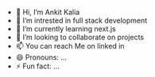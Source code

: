 - 👋 Hi, I’m Ankit Kalia 
- 👀 I’m intrested in full stack development 
- 🌱 I’m currently learning next.js
- 💞️ I’m looking to collaborate on projects
- 📫 You can reach Me on linked in 
- 😄 Pronouns: ...
- ⚡ Fun fact: ...

<!---
Ankit057Dev/Ankit057Dev is a ✨ special ✨ repository because its `README.md` (this file) appears on your GitHub profile.
You can click the Preview link to take a look at your changes.
--->
